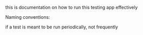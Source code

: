 this is documentation on how to run this testing app effectively


Naming conventions:

if a test is meant to be run periodically, not frequently
